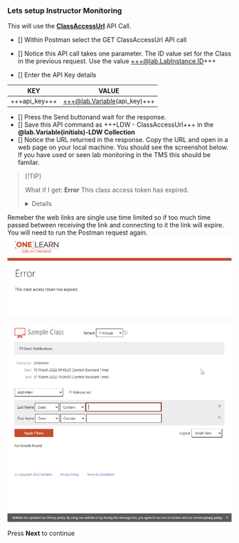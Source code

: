 ### Lets setup Instructor Monitoring

This will use the [**ClassAccessUrl**](https://docs.skillable.com/lod/lod-api/lod-api-class-access-url.md) API Call.

 - [] Within Postman select the GET ClassAccessUrl API call
 - [] Notice this API call takes one parameter.  The ID value set for the Class in the previous request.  Use the value +++@lab.LabInstance.ID+++

- [] Enter the API Key details

| KEY | VALUE |
|-----|-------|
|+++api_key+++|+++@lab.Variable(api_key)+++|

- [] Press the Send buttonand wait for the response.  
- [] Save this API command as +++LDW - ClassAccessUrl+++ in the **@lab.Variable(initials)-LDW Collection**
- [] Notice the URL returned in the response.  Copy the URL and open in a web page on your local machine.  You should see the screenshot below.  If you have used or seen lab monitoring in the TMS this should be familar.

>[!TIP]<summary>What if I get:  **Error** This class access token has expired.</summary>
><details>
  Remeber the web links are single use time limited so if too much time passed between receiving the link and connecting to it the link will expire.  You will need to run the Postman request again.
  ![image](images/2022-03-10_11-17-22.jpg)
  </details>
  
  ![image](images/2022-03-10_11-17-37.jpg)

Press **Next** to continue
